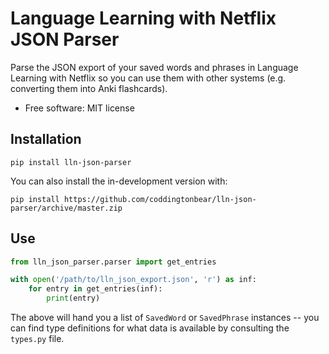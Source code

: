 # Language Learning with Netflix JSON Parser


Parse the JSON export of your saved words and phrases in Language Learning with Netflix so you can use them with other systems (e.g. converting them into Anki flashcards).

* Free software: MIT license


## Installation

```
pip install lln-json-parser
```

You can also install the in-development version with:

```
pip install https://github.com/coddingtonbear/lln-json-parser/archive/master.zip

```

## Use

```python
from lln_json_parser.parser import get_entries

with open('/path/to/lln_json_export.json', 'r') as inf:
    for entry in get_entries(inf):
        print(entry)
```

The above will hand you a list of `SavedWord` or `SavedPhrase` instances -- you can find type definitions for what data is available by consulting the `types.py` file.
